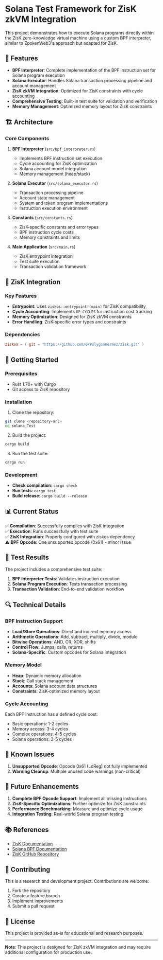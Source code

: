 # Solana Test Framework for ZisK zkVM Integration

This project demonstrates how to execute Solana programs directly within the ZisK zero-knowledge virtual machine using a custom BPF interpreter, similar to ZpokenWeb3's approach but adapted for ZisK.

## 🚀 Features

- **BPF Interpreter**: Complete implementation of the BPF instruction set for Solana program execution
- **Solana Executor**: Handles Solana transaction processing pipeline and account management
- **ZisK zkVM Integration**: Optimized for ZisK constraints with cycle accounting
- **Comprehensive Testing**: Built-in test suite for validation and verification
- **Memory Management**: Optimized memory layout for ZisK constraints

## 🏗️ Architecture

### Core Components

1. **BPF Interpreter** (`src/bpf_interpreter.rs`)
   - Implements BPF instruction set execution
   - Cycle accounting for ZisK optimization
   - Solana account model integration
   - Memory management (heap/stack)

2. **Solana Executor** (`src/solana_executor.rs`)
   - Transaction processing pipeline
   - Account state management
   - System and token program implementations
   - Instruction execution environment

3. **Constants** (`src/constants.rs`)
   - ZisK-specific constants and error types
   - BPF instruction cycle costs
   - Memory constraints and limits

4. **Main Application** (`src/main.rs`)
   - ZisK entrypoint integration
   - Test suite execution
   - Transaction validation framework

## 🔧 ZisK Integration

### Key Features

- **Entrypoint**: Uses `ziskos::entrypoint!(main)` for ZisK compatibility
- **Cycle Accounting**: Implements `OP_CYCLES` for instruction cost tracking
- **Memory Optimization**: Designed for ZisK zkVM constraints
- **Error Handling**: ZisK-specific error types and constraints

### Dependencies

```toml
ziskos = { git = "https://github.com/0xPolygonHermez/zisk.git" }
```

## 🚀 Getting Started

### Prerequisites

- Rust 1.70+ with Cargo
- Git access to ZisK repository

### Installation

1. Clone the repository:
```bash
git clone <repository-url>
cd solana_Test
```

2. Build the project:
```bash
cargo build
```

3. Run the test suite:
```bash
cargo run
```

### Development

- **Check compilation**: `cargo check`
- **Run tests**: `cargo test`
- **Build release**: `cargo build --release`

## 📊 Current Status

✅ **Compilation**: Successfully compiles with ZisK integration  
✅ **Execution**: Runs successfully with test suite  
✅ **ZisK Integration**: Properly configured with ziskos dependency  
⚠️ **BPF Opcode**: One unsupported opcode (0x61) - minor issue  

## 🧪 Test Results

The project includes a comprehensive test suite:

1. **BPF Interpreter Tests**: Validates instruction execution
2. **Solana Program Execution**: Tests transaction processing
3. **Transaction Validation**: End-to-end validation workflow

## 🔍 Technical Details

### BPF Instruction Support

- **Load/Store Operations**: Direct and indirect memory access
- **Arithmetic Operations**: Add, subtract, multiply, divide, modulo
- **Bitwise Operations**: AND, OR, XOR, shifts
- **Control Flow**: Jumps, calls, returns
- **Solana-Specific**: Custom opcodes for Solana integration

### Memory Model

- **Heap**: Dynamic memory allocation
- **Stack**: Call stack management
- **Accounts**: Solana account data structures
- **Constraints**: ZisK-optimized memory layout

### Cycle Accounting

Each BPF instruction has a defined cycle cost:
- Basic operations: 1-2 cycles
- Memory access: 3-4 cycles
- Complex operations: 4-5 cycles
- Solana operations: 2-5 cycles

## 🚧 Known Issues

1. **Unsupported Opcode**: Opcode 0x61 (LdReg) not fully implemented
2. **Warning Cleanup**: Multiple unused code warnings (non-critical)

## 🔮 Future Enhancements

1. **Complete BPF Opcode Support**: Implement all missing instructions
2. **ZisK-Specific Optimizations**: Further optimize for ZisK constraints
3. **Performance Benchmarking**: Measure and optimize cycle usage
4. **Integration Testing**: Real-world Solana program testing

## 📚 References

- [ZisK Documentation](https://0xpolygonhermez.github.io/zisk/getting_started/writing_programs.html)
- [Solana BPF Documentation](https://docs.solana.com/developing/programming-model/overview)
- [ZisK GitHub Repository](https://github.com/0xPolygonHermez/zisk)

## 🤝 Contributing

This is a research and development project. Contributions are welcome:

1. Fork the repository
2. Create a feature branch
3. Implement improvements
4. Submit a pull request

## 📄 License

This project is provided as-is for educational and research purposes.

---

**Note**: This project is designed for ZisK zkVM integration and may require additional configuration for production use.
